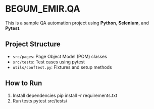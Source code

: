 # BEGUM_EMIR.QA

This is a sample QA automation project using **Python**, **Selenium**, and **Pytest**.

## Project Structure

- `src/pages`: Page Object Model (POM) classes
- `src/tests`: Test cases using pytest
- `utils/conftest.py`: Fixtures and setup methods

## How to Run

1. Install dependencies
   pip install -r requirements.txt
2. Run tests
   pytest src/tests/ 